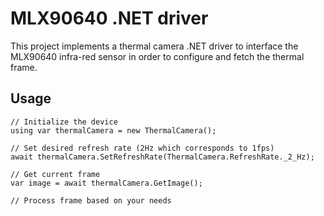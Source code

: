 # MLX90640 .NET driver

This project implements a thermal camera .NET driver to interface the MLX90640 infra-red sensor in order to configure and fetch the
thermal frame.

## Usage
```
// Initialize the device
using var thermalCamera = new ThermalCamera();

// Set desired refresh rate (2Hz which corresponds to 1fps)
await thermalCamera.SetRefreshRate(ThermalCamera.RefreshRate._2_Hz);

// Get current frame
var image = await thermalCamera.GetImage();
      
// Process frame based on your needs     
```
